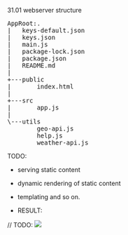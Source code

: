 31.01 webserver structure
<pre>
AppRoot:.
|   keys-default.json
|   keys.json
|   main.js
|   package-lock.json
|   package.json
|   README.md
|
+---public
|       index.html
|
+---src
|       app.js
|
\---utils
        geo-api.js
        help.js
        weather-api.js
</pre>

TODO:
- serving static content
- dynamic rendering of static content
- templating and so on.

- RESULT:

// TODO: ![](https://github.com/swifty94/nodejs-course/blob/master/lesson_31_41/weather-app/some-image.png)